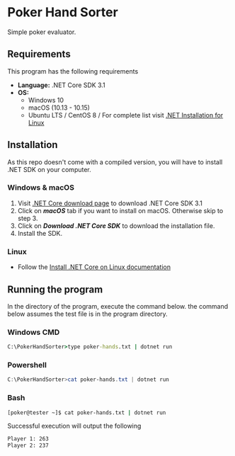 # Poker Hand Sorter

Simple poker evaluator.

## Requirements

This program has the following requirements

- **Language:** .NET Core SDK 3.1
- **OS:**
  - Windows 10
  - macOS (10.13 - 10.15)
  - Ubuntu LTS / CentOS 8 / For complete list visit [.NET Installation for Linux](https://docs.microsoft.com/en-us/dotnet/core/install/linux)

## Installation

As this repo doesn't come with a compiled version, you will have to install .NET SDK on your computer.

### Windows & macOS

1. Visit [.NET Core download page](https://dotnet.microsoft.com/download) to download .NET Core SDK 3.1
2. Click on ***macOS*** tab if you want to install on macOS. Otherwise skip to step 3.
3. Click on ***Download .NET Core SDK*** to download the installation file.
4. Install the SDK.

### Linux

- Follow the [Install .NET Core on Linux documentation](https://docs.microsoft.com/en-us/dotnet/core/install/linux)

## Running the program

In the directory of the program, execute the command below. the command below assumes
the test file is in the program directory.

### Windows CMD

```cmd
C:\PokerHandSorter>type poker-hands.txt | dotnet run
```

### Powershell

```powershell
C:\PokerHandSorter>cat poker-hands.txt | dotnet run
```

### Bash

```bash
[poker@tester ~]$ cat poker-hands.txt | dotnet run
```

Successful execution will output the following

```bash
Player 1: 263
Player 2: 237
```
